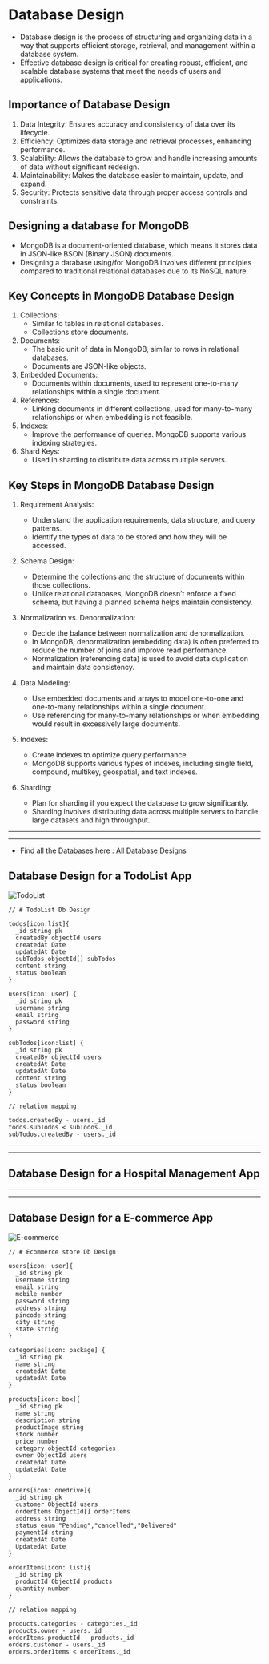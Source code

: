 # Database Design

- Database design is the process of structuring and organizing data in a way that supports efficient storage, retrieval, and management within a database system.
- Effective database design is critical for creating robust, efficient, and scalable database systems that meet the needs of users and applications.

## Importance of Database Design

1. Data Integrity: Ensures accuracy and consistency of data over its lifecycle.
2. Efficiency: Optimizes data storage and retrieval processes, enhancing performance.
3. Scalability: Allows the database to grow and handle increasing amounts of data without significant redesign.
4. Maintainability: Makes the database easier to maintain, update, and expand.
5. Security: Protects sensitive data through proper access controls and constraints.

## Designing a database for MongoDB

- MongoDB is a document-oriented database, which means it stores data in JSON-like BSON (Binary JSON) documents.
- Designing a database using/for MongoDB involves different principles compared to traditional relational databases due to its NoSQL nature.

## Key Concepts in MongoDB Database Design

1. Collections:
   - Similar to tables in relational databases.
   - Collections store documents.
2. Documents:
   - The basic unit of data in MongoDB, similar to rows in relational databases.
   - Documents are JSON-like objects.
3. Embedded Documents:
   - Documents within documents, used to represent one-to-many relationships within a single document.
4. References:
   - Linking documents in different collections, used for many-to-many relationships or when embedding is not feasible.
5. Indexes:
   - Improve the performance of queries. MongoDB supports various indexing strategies.
6. Shard Keys:
   - Used in sharding to distribute data across multiple servers.

## Key Steps in MongoDB Database Design

1. Requirement Analysis:

   - Understand the application requirements, data structure, and query patterns.
   - Identify the types of data to be stored and how they will be accessed.

2. Schema Design:

   - Determine the collections and the structure of documents within those collections.
   - Unlike relational databases, MongoDB doesn’t enforce a fixed schema, but having a planned schema helps maintain consistency.

3. Normalization vs. Denormalization:

   - Decide the balance between normalization and denormalization.
   - In MongoDB, denormalization (embedding data) is often preferred to reduce the number of joins and improve read performance.
   - Normalization (referencing data) is used to avoid data duplication and maintain data consistency.

4. Data Modeling:

   - Use embedded documents and arrays to model one-to-one and one-to-many relationships within a single document.
   - Use referencing for many-to-many relationships or when embedding would result in excessively large documents.

5. Indexes:

   - Create indexes to optimize query performance.
   - MongoDB supports various types of indexes, including single field, compound, multikey, geospatial, and text indexes.

6. Sharding:

   - Plan for sharding if you expect the database to grow significantly.
   - Sharding involves distributing data across multiple servers to handle large datasets and high throughput.

---

---

- Find all the Databases here : [All Database Designs](https://app.eraser.io/workspace/ihiAwVmpGn35BhKeB3LK)

## Database Design for a TodoList App

![TodoList](./assets/TodoList%20Db%20Design.png)

```
// # TodoList Db Design

todos[icon:list]{
  _id string pk
  createdBy objectId users
  createdAt Date
  updatedAt Date
  subTodos objectId[] subTodos
  content string
  status boolean
}

users[icon: user] {
  _id string pk
  username string
  email string
  password string
}

subTodos[icon:list] {
  _id string pk
  createdBy objectId users
  createdAt Date
  updatedAt Date
  content string
  status boolean
}

// relation mapping

todos.createdBy - users._id
todos.subTodos < subTodos._id
subTodos.createdBy - users._id

```

---

---

## Database Design for a Hospital Management App

---

---

## Database Design for a E-commerce App

![E-commerce ](./assets/E-commerce%20App%20DB%20Design.png)

```
// # Ecommerce store Db Design

users[icon: user]{
  _id string pk
  username string
  email string
  mobile number
  password string
  address string
  pincode string
  city string
  state string
}

categories[icon: package] {
  _id string pk
  name string
  createdAt Date
  updatedAt Date
}

products[icon: box]{
  _id string pk
  name string
  description string
  productImage string
  stock number
  price number
  category objectId categories
  owner ObjectId users
  createdAt Date
  updatedAt Date
}

orders[icon: onedrive]{
  _id string pk
  customer ObjectId users
  orderItems ObjectId[] orderItems
  address string
  status enum "Pending","cancelled","Delivered"
  paymentId string
  createdAt Date
  UpdatedAt Date
}

orderItems[icon: list]{
  _id string pk
  productId ObjectId products
  quantity number
}

// relation mapping

products.categories - categories._id
products.owner - users._id
orderItems.productId - products._id
orders.customer - users._id
orders.orderItems < orderItems._id

```